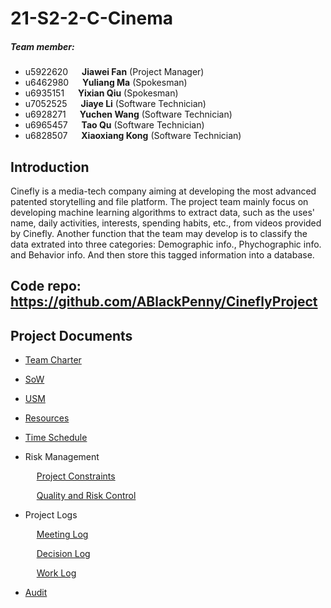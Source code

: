 # 21-S2-2-C-Cinema

##### Team member:
* u5922620 &emsp; **Jiawei Fan** (Project Manager)
* u6462980 &emsp; **Yuliang Ma** (Spokesman)
* u6935151 &emsp; **Yixian Qiu** (Spokesman)
* u7052525 &emsp; **Jiaye Li** (Software Technician)
* u6928271 &emsp; **Yuchen Wang** (Software Technician)
* u6965457 &emsp; **Tao Qu** (Software Technician)
* u6828507 &emsp; **Xiaoxiang Kong** (Software Technician)

## Introduction
Cinefly is a media-tech company aiming at developing the most advanced patented storytelling and file platform. The project team mainly focus on developing machine learning algorithms to extract data, such as the uses' name, daily activities, interests, spending habits, etc., from videos provided by Cinefly. Another function that the team may develop is to classify the data extrated into three categories: Demographic info., Phychographic info. and Behavior info. And then store this tagged information into a database.

## Code repo:  https://github.com/ABlackPenny/CineflyProject

## Project Documents
*  [Team Charter](01_Team_Charter/)
*  [SoW](07_Statement%20of%20Work/)
*  [USM](09_Time_Schedule/USM_cinema.jpg)
*  [Resources](06_Resources/Tools_and_Resources.md)
*  [Time Schedule](09_Time_Schedule/)
*  Risk Management

   &emsp;  [Project Constraints](02%20Constraints/)
   
   &emsp;  [Quality and Risk Control](03%20Quaility%20and%20Risk%20Control/)
*  Project Logs  

   &emsp;  [Meeting Log](05_Meeting_Minutes/)
   
   &emsp;  [Decision Log](04_Decision_Making/Decision_logs.md)
   
   &emsp;  [Work Log](10_Work_Log/Work_Log.md)
   
*  [Audit](Audit%201/)


